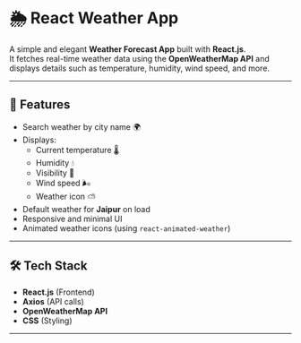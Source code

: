 # 🌦️ React Weather App

A simple and elegant **Weather Forecast App** built with **React.js**.  
It fetches real-time weather data using the **OpenWeatherMap API** and displays details such as temperature, humidity, wind speed, and more.

---

## 🚀 Features
- Search weather by city name 🌍
- Displays:
  - Current temperature 🌡️
  - Humidity 💧
  - Visibility 👀
  - Wind speed 🌬️
  - Weather icon ⛅
- Default weather for **Jaipur** on load
- Responsive and minimal UI
- Animated weather icons (using `react-animated-weather`)

---

## 🛠️ Tech Stack
- **React.js** (Frontend)
- **Axios** (API calls)
- **OpenWeatherMap API**
- **CSS** (Styling)

---
